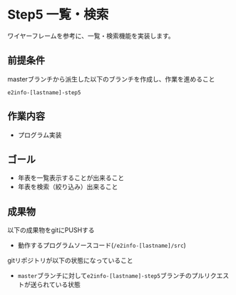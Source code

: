 # Step5 一覧・検索

ワイヤーフレームを参考に、一覧・検索機能を実装します。

## 前提条件

masterブランチから派生した以下のブランチを作成し、作業を進めること
```
e2info-[lastname]-step5
```

## 作業内容

* プログラム実装

## ゴール

* 年表を一覧表示することが出来ること
* 年表を検索（絞り込み）出来ること

## 成果物

以下の成果物をgitにPUSHする

* 動作するプログラムソースコード(```/e2info-[lastname]/src```)

gitリポジトリが以下の状態になっていること

* ```master```ブランチに対して```e2info-[lastname]-step5```ブランチのプルリクエストが送られている状態